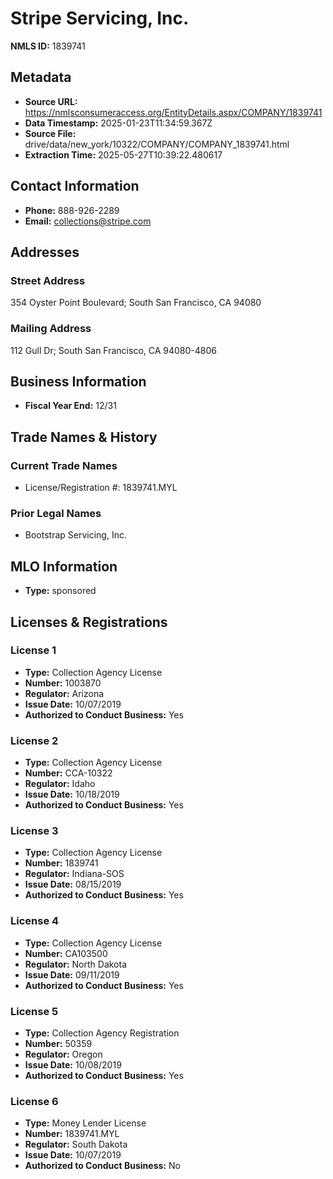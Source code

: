 # Stripe Servicing, Inc.

**NMLS ID:** 1839741

## Metadata
- **Source URL:** https://nmlsconsumeraccess.org/EntityDetails.aspx/COMPANY/1839741
- **Data Timestamp:** 2025-01-23T11:34:59.367Z
- **Source File:** drive/data/new_york/10322/COMPANY/COMPANY_1839741.html
- **Extraction Time:** 2025-05-27T10:39:22.480617

## Contact Information
- **Phone:** 888-926-2289
- **Email:** collections@stripe.com

## Addresses
### Street Address
354 Oyster Point Boulevard; South San Francisco, CA 94080

### Mailing Address
112 Gull Dr; South San Francisco, CA 94080-4806

## Business Information
- **Fiscal Year End:** 12/31

## Trade Names & History
### Current Trade Names
- License/Registration #: 1839741.MYL

### Prior Legal Names
- Bootstrap Servicing, Inc.

## MLO Information
- **Type:** sponsored

## Licenses & Registrations

### License 1
- **Type:** Collection Agency License
- **Number:** 1003870
- **Regulator:** Arizona
- **Issue Date:** 10/07/2019
- **Authorized to Conduct Business:** Yes

### License 2
- **Type:** Collection Agency License
- **Number:** CCA-10322
- **Regulator:** Idaho
- **Issue Date:** 10/18/2019
- **Authorized to Conduct Business:** Yes

### License 3
- **Type:** Collection Agency License
- **Number:** 1839741
- **Regulator:** Indiana-SOS
- **Issue Date:** 08/15/2019
- **Authorized to Conduct Business:** Yes

### License 4
- **Type:** Collection Agency License
- **Number:** CA103500
- **Regulator:** North Dakota
- **Issue Date:** 09/11/2019
- **Authorized to Conduct Business:** Yes

### License 5
- **Type:** Collection Agency Registration
- **Number:** 50359
- **Regulator:** Oregon
- **Issue Date:** 10/08/2019
- **Authorized to Conduct Business:** Yes

### License 6
- **Type:** Money Lender License
- **Number:** 1839741.MYL
- **Regulator:** South Dakota
- **Issue Date:** 10/07/2019
- **Authorized to Conduct Business:** No
